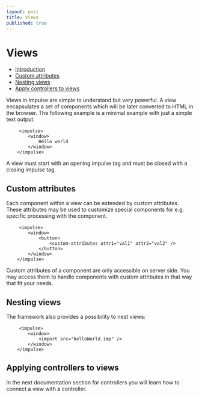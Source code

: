 ```yaml
---
layout: post
title: Views
published: true
---
```

<h1 class="doc-title">Views</h1>

- [Introduction](#introduction)
- [Custom attributes](#custom-attributes)
- [Nesting views](#nesting-views)
- [Apply controllers to views](#apply-controllers)

<a name="introduction"></a>

Views in Impulse are simple to understand but very powerful. A view encapsulates a set of components which will be later converted to HTML in the browser. The following example is a minimal example with just a simple text output.

<pre class="code-white line-numbers language-markup">
	<code class="language-markup">&lt;impulse&gt;
    	&lt;window&gt;
        	Hello world
        &lt;/window&gt;
    &lt;/impulse&gt;</code>
</pre>

A view must start with an opening impulse tag and must be closed with a closing impulse tag.

<a name="custom-attributes"></a>
## Custom attributes
Each component within a view can be extended by custom attributes. These attributes may be used to customize special components for e.g. specific processing with the component.

<pre class="code-white line-numbers language-markup">
	<code class="language-markup">&lt;impulse&gt;
    	&lt;window&gt;
        	&lt;button&gt;
            	&lt;custom-attributes attr1="val1" attr2="val2" /&gt;
            &lt;/button&gt;
        &lt;/window&gt;
    &lt;/impulse&gt;</code>
</pre>

Custom attributes of a component are only accessible on server side. You may access them to handle components with custom attributes in that way that fit your needs.

<a name="nesting-views"></a>
## Nesting views

The framework also provides a possibility to nest views:

<pre class="code-white line-numbers language-markup">
	<code class="language-markup">&lt;impulse&gt;
    	&lt;window&gt;
            &lt;import src="helloWorld.imp" /&gt;
        &lt;/window&gt;
    &lt;/impulse&gt;</code>
</pre>

<a name="apply-controllers"></a>
## Applying controllers to views
In the next documentation section for controllers you will learn how to connect a view with a controller.
